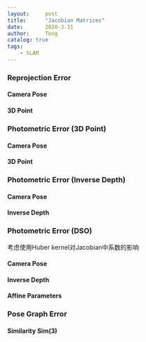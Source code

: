 ```yaml
---
layout:     post
title:      "Jacobian Matrices"
date:       2020-3-31
author:     Tong
catalog: true
tags:
    - SLAM
---
```


### Reprojection Error

#### Camera Pose

#### 3D Point

### Photometric Error (3D Point)

#### Camera Pose

#### 3D Point

### Photometric Error (Inverse Depth)

#### Camera Pose

#### Inverse Depth

### Photometric Error (DSO)

考虑使用Huber kernel对Jacobian中系数的影响

#### Camera Pose

#### Inverse Depth

#### Affine Parameters

### Pose Graph Error

#### Similarity Sim(3)




